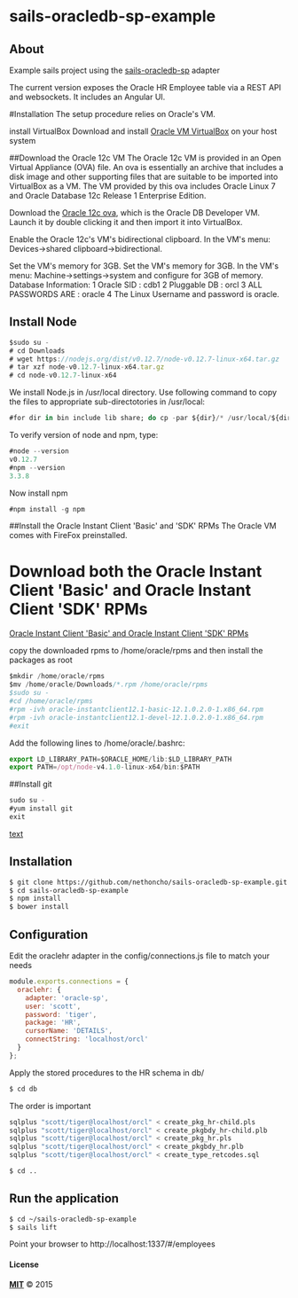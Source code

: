 # sails-oracledb-sp-example

## About
Example sails project using the [sails-oracledb-sp](https://github.com/Buto/sails-oracledb-sp) adapter

The current version exposes the Oracle HR Employee table via a REST API and websockets.
It includes an Angular UI.


#Installation
The setup procedure relies on Oracle's VM.

install VirtualBox
Download and install [Oracle VM VirtualBox](http://www.oracle.com/technetwork/server-storage/virtualbox/downloads/index.html "download VirtualBox") on your host system

##Download the Oracle 12c VM
The Oracle 12c VM is provided in an Open Virtual Appliance (OVA) file.  An ova is essentially an archive that includes a disk image and other supporting files that are suitable to be imported into VirtualBox as a VM.  The VM provided by this ova includes Oracle Linux 7 and Oracle Database 12c Release 1 Enterprise Edition.

Download the [Oracle 12c ova](http://www.oracle.com/technetwork/database/enterprise-edition/databaseappdev-vm-161299.html "Oracle DB Developer VM"), which is the Oracle DB Developer VM. Launch it by double clicking it and then import it into VirtualBox.

Enable the Oracle 12c's VM's bidirectional clipboard. In the VM's menu: Devices->shared clipboard->bidirectional.

Set the VM's memory for 3GB. Set the VM's memory for 3GB. In the VM's menu: Machine->settings->system and configure for 3GB of memory.
Database Information:
1 Oracle SID    : cdb1
2 Pluggable DB  : orcl
3 ALL PASSWORDS ARE : oracle
4 The Linux Username and password is oracle.

## Install Node

```javascript
$sudo su -
# cd Downloads
# wget https://nodejs.org/dist/v0.12.7/node-v0.12.7-linux-x64.tar.gz
# tar xzf node-v0.12.7-linux-x64.tar.gz
# cd node-v0.12.7-linux-x64
```
We install Node.js in /usr/local directory. Use following command to copy the files to appropriate sub-directotories in /usr/local:
```ada
#for dir in bin include lib share; do cp -par ${dir}/* /usr/local/${dir}/; done
```
To verify version of node and npm, type:
```javascript
#node --version
v0.12.7
#npm --version
3.3.8
```
Now install npm

```javascript
#npm install -g npm
```

##Install the Oracle Instant Client 'Basic' and 'SDK' RPMs
The Oracle VM comes with FireFox preinstalled.


# Download both the Oracle Instant Client 'Basic' and Oracle Instant Client 'SDK' RPMs

[Oracle Instant Client 'Basic' and Oracle Instant Client 'SDK' RPMs](http://www.oracle.com/technetwork/topics/linuxx86-64soft-092277.html#ic_x64_inst "download Instant Client RPMs")

copy the downloaded rpms to /home/oracle/rpms and then install the packages as root
```javascript
$mkdir /home/oracle/rpms
$mv /home/oracle/Downloads/*.rpm /home/oracle/rpms
$sudo su -
#cd /home/oracle/rpms
#rpm -ivh oracle-instantclient12.1-basic-12.1.0.2.0-1.x86_64.rpm
#rpm -ivh oracle-instantclient12.1-devel-12.1.0.2.0-1.x86_64.rpm
#exit
```
Add the following lines to /home/oracle/.bashrc:
```javascript
export LD_LIBRARY_PATH=$ORACLE_HOME/lib:$LD_LIBRARY_PATH
export PATH=/opt/node-v4.1.0-linux-x64/bin:$PATH
```

##Install git
```javascript
sudo su -
#yum install git
exit
```

[text](http://www.oracle.com/ "title")

## Installation

```bash
$ git clone https://github.com/nethoncho/sails-oracledb-sp-example.git
$ cd sails-oracledb-sp-example
$ npm install
$ bower install
```

## Configuration

Edit the oraclehr adapter in the config/connections.js file to match your needs

```javascript
module.exports.connections = {
  oraclehr: {
    adapter: 'oracle-sp',
    user: 'scott',
    password: 'tiger',
    package: 'HR',
    cursorName: 'DETAILS',
    connectString: 'localhost/orcl'
  }
};
```

Apply the stored procedures to the HR schema in db/

```bash
$ cd db
```

The order is important

```bash
sqlplus "scott/tiger@localhost/orcl" < create_pkg_hr-child.pls
sqlplus "scott/tiger@localhost/orcl" < create_pkgbdy_hr-child.plb
sqlplus "scott/tiger@localhost/orcl" < create_pkg_hr.pls
sqlplus "scott/tiger@localhost/orcl" < create_pkgbdy_hr.plb
sqlplus "scott/tiger@localhost/orcl" < create_type_retcodes.sql
```

```bash
$ cd ..
```

## Run the application

```bash
$ cd ~/sails-oracledb-sp-example
$ sails lift
```

Point your browser to http://localhost:1337/#/employees

#### License

**[MIT](./LICENSE)**
&copy; 2015
